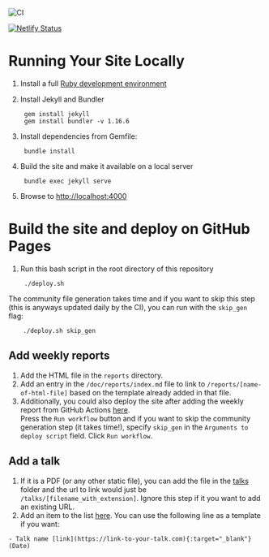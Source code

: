 ![CI](https://github.com/reichlab/covid19-forecast-hub-web/workflows/CI/badge.svg)

[![Netlify Status](https://api.netlify.com/api/v1/badges/41767ddf-f342-4622-b19a-e96e8c70d16f/deploy-status)](https://app.netlify.com/sites/covid19-forecast-hub/deploys)

# Running Your Site Locally

1. Install a full [Ruby development environment](https://jekyllrb.com/docs/installation/)

1. Install Jekyll and Bundler

        gem install jekyll
        gem install bundler -v 1.16.6

1. Install dependencies from Gemfile:

        bundle install

1. Build the site and make it available on a local server

        bundle exec jekyll serve

1. Browse to [http://localhost:4000](http://localhost:4000)

# Build the site and deploy on GitHub Pages

1. Run this bash script in the root directory of this repository

        ./deploy.sh

The community file generation takes time and if you want to skip this step (this is anyways updated daily by the CI), you can run with the `skip_gen` flag:

        ./deploy.sh skip_gen

## Add weekly reports

1. Add the HTML file in the `reports` directory. 
1. Add an entry in the `/doc/reports/index.md` file to link to `/reports/[name-of-html-file]` based on the template already added in that file. 
1. Additionally, you could also deploy the site after adding the weekly report from GitHub Actions [here](https://github.com/reichlab/covid19-forecast-hub-web/actions?query=workflow%3ADeploy).  
Press the `Run workflow` button and if you want to skip the community generation step (it takes time!), specify `skip_gen` in the `Arguments to deploy script` field. Click `Run workflow`. 

## Add a talk

1. If it is a PDF (or any other static file), you can add the file in the [talks](https://github.com/reichlab/covid19-forecast-hub-web/tree/master/talks) folder and the url to link would just be `/talks/[filename_with_extension]`. Ignore this step if it you want to add an existing URL.  
1. Add an item to the list [here](https://github.com/reichlab/covid19-forecast-hub-web/blob/master/doc/talks/index.md). You can use the following line as a template if you want:
```
- Talk name [link](https://link-to-your-talk.com){:target="_blank"} (Date)
```
